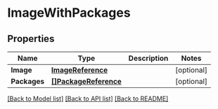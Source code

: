 # ImageWithPackages

## Properties
Name | Type | Description | Notes
------------ | ------------- | ------------- | -------------
**Image** | [**ImageReference**](ImageReference.md) |  | [optional] 
**Packages** | [**[]PackageReference**](PackageReference.md) |  | [optional] 

[[Back to Model list]](../README.md#documentation-for-models) [[Back to API list]](../README.md#documentation-for-api-endpoints) [[Back to README]](../README.md)


